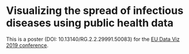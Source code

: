 # Visualizing the spread of infectious diseases using public health data

This is a poster (DOI: 10.13140/RG.2.2.29991.50083) for the [EU Data Viz 2019 conference][1]. 

[1]:https://op.europa.eu/en/web/eudataviz/home
